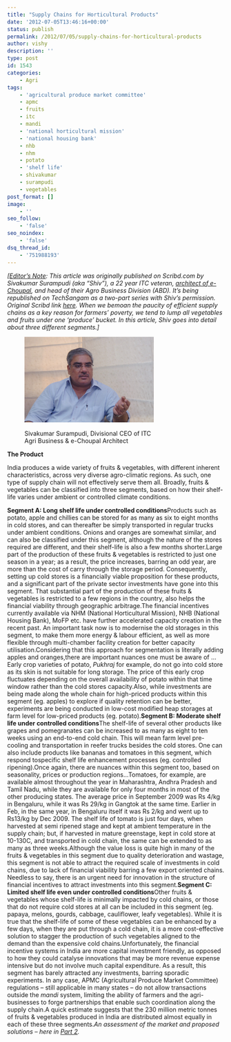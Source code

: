 ```yaml
---
title: "Supply Chains for Horticultural Products"
date: '2012-07-05T13:46:16+00:00'
status: publish
permalink: /2012/07/05/supply-chains-for-horticultural-products
author: vishy
description: ''
type: post
id: 1543
categories:
    - Agri
tags:
    - 'agricultural produce market committee'
    - apmc
    - fruits
    - itc
    - mandi
    - 'national horticultural mission'
    - 'national housing bank'
    - nhb
    - nhm
    - potato
    - 'shelf life'
    - shivakumar
    - surampudi
    - vegetables
post_format: []
image:
    - ''
seo_follow:
    - 'false'
seo_noindex:
    - 'false'
dsq_thread_id:
    - '751988193'
---
```

 *\[<span style="text-decoration: underline;">Editor’s Note</span>: This article was originally published on Scribd.com by Sivakumar Surampudi (aka “Shiv”), a 22 year ITC veteran, [architect of e-Choupal](http://www.techsangam.com/2011/09/20/itc-e-choupal-model-to-increase-farmer-revenue-and-its-own-bottomline/), and head of their Agro Business Division (ABD). It’s being republished on TechSangam as a two-part series with Shiv’s permission. Original Scribd link [here](http://www.scribd.com/doc/92107829/Supply-Chains-for-Horticultural-Products). When we bemoan the paucity of efficient supply chains as a key reason for farmers’ poverty, we tend to lump all vegetables and fruits under one ‘produce’ bucket. In this article, Shiv goes into detail about three different segments.\]*

<figure aria-describedby="caption-attachment-346" class="wp-caption alignleft" id="attachment_346" style="width: 300px">

[![](../../../../uploads/2011/09/DSC_0010.jpg "DSC_0010")](../../../../uploads/2011/09/DSC_0010.jpg)<figcaption class="wp-caption-text" id="caption-attachment-346">Sivakumar Surampudi, Divisional CEO of ITC Agri Business &amp; e-Choupal Architect</figcaption></figure>

**The Product**

India produces a wide variety of fruits &amp; vegetables, with different inherent characteristics, across very diverse agro-climatic regions. As such, one type of supply chain will not effectively serve them all. Broadly, fruits &amp; vegetables can be classified into three segments, based on how their shelf-life varies under ambient or controlled climate conditions.

**Segment A: Long shelf life under controlled conditions**Products such as potato, apple and chillies can be stored for as many as six to eight months in cold stores, and can thereafter be simply transported in regular trucks under ambient conditions. Onions and oranges are somewhat similar, and can also be classified under this segment, although the nature of the stores required are different, and their shelf-life is also a few months shorter.Large part of the production of these fruits &amp; vegetables is restricted to just one season in a year; as a result, the price increases, barring an odd year, are more than the cost of carry through the storage period. Consequently, setting up cold stores is a financially viable proposition for these products, and a significant part of the private sector investments have gone into this segment. That substantial part of the production of these fruits &amp; vegetables is restricted to a few regions in the country, also helps the financial viability through geographic arbitrage.The financial incentives currently available via NHM (National Horticultural Mission), NHB (National Housing Bank), MoFP etc. have further accelerated capacity creation in the recent past. An important task now is to modernise the old storages in this segment, to make them more energy &amp; labour efficient, as well as more flexible through multi-chamber facility creation for better capacity utilisation.Considering that this approach for segmentation is literally adding apples and oranges,there are important nuances one must be aware of …Early crop varieties of potato, *Pukhraj* for example, do not go into cold store as its skin is not suitable for long storage. The price of this early crop fluctuates depending on the overall availability of potato within that time window rather than the cold stores capacity.Also, while investments are being made along the whole chain for high-priced products within this segment (eg. apples) to explore if quality retention can be better, experiments are being conducted in low-cost modified heap storages at farm level for low-priced products (eg. potato).**Segment B: Moderate shelf life under controlled conditions**The shelf-life of several other products like grapes and pomegranates can be increased to as many as eight to ten weeks using an end-to-end cold chain. This will mean farm level pre-cooling and transportation in reefer trucks besides the cold stores. One can also include products like bananas and tomatoes in this segment, which respond tospecific shelf life enhancement processes (eg. controlled ripening).Once again, there are nuances within this segment too, based on seasonality, prices or production regions…Tomatoes, for example, are available almost throughout the year in Maharashtra, Andhra Pradesh and Tamil Nadu, while they are available for only four months in most of the other producing states. The average price in September 2009 was Rs 4/kg in Bengaluru, while it was Rs 29/kg in Gangtok at the same time. Earlier in Feb, in the same year, in Bengaluru itself it was Rs 2/kg and went up to Rs13/kg by Dec 2009. The shelf life of tomato is just four days, when harvested at semi ripened stage and kept at ambient temperature in the supply chain; but, if harvested in mature greenstage, kept in cold store at 10-130C, and transported in cold chain, the same can be extended to as many as three weeks.Although the value loss is quite high in many of the fruits &amp; vegetables in this segment due to quality deterioration and wastage, this segment is not able to attract the required scale of investments in cold chains, due to lack of financial viability barring a few export oriented chains. Needless to say, there is an urgent need for innovation in the structure of financial incentives to attract investments into this segment.**Segment C: Limited shelf life even under controlled conditions**Other fruits &amp; vegetables whose shelf-life is minimally impacted by cold chains, or those that do not require cold stores at all can be included in this segment (eg. papaya, melons, gourds, cabbage, cauliflower, leafy vegetables). While it is true that the shelf-life of some of these vegetables can be enhanced by a few days, when they are put through a cold chain, it is a more cost-effective solution to stagger the production of such vegetables aligned to the demand than the expensive cold chains.Unfortunately, the financial incentive systems in India are more capital investment friendly, as opposed to how they could catalyse innovations that may be more revenue expense intensive but do not involve much capital expenditure. As a result, this segment has barely attracted any investments, barring sporadic experiments. In any case, APMC (Agricultural Produce Market Committee) regulations – still applicable in many states – do not allow transactions outside the *mandi* system, limiting the ability of farmers and the agri-businesses to forge partnerships that enable such coordination along the supply chain.A quick estimate suggests that the 230 million metric tonnes of fruits &amp; vegetables produced in India are distributed almost equally in each of these three segments.*An assessment of the market and proposed solutions – here in [Part 2](http://www.techsangam.com/2012/07/06/multi-pronged-supply-chain-strategy-for-indian-horticulture/).*